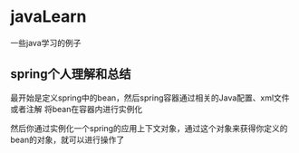 # javaLearn
一些java学习的例子
## spring个人理解和总结

最开始是定义spring中的bean，然后spring容器通过相关的Java配置、xml文件或者注解
将bean在容器内进行实例化

然后你通过实例化一个spring的应用上下文对象，通过这个对象来获得你定义的bean的对象，就可以进行操作了

